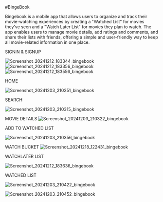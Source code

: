 #BingeBook



Bingebook is a mobile app that allows users to organize and track their movie-watching experiences by creating a "Watched List" for movies they've seen and a "Watch Later List" for movies they plan to watch. 
The app enables users to manage movie details, add ratings and comments, and share their lists with friends, offering a simple and user-friendly way to keep all movie-related information in one place.





SIGNIN & SIGNUP

![Screenshot_20241212_183344_bingebook](https://github.com/user-attachments/assets/d38e3359-436a-4ac9-830b-63a3b190ae00)
![Screenshot_20241212_183356_bingebook](https://github.com/user-attachments/assets/5c2b4fc7-8ad4-4846-b66a-da758711b80f)
![Screenshot_20241212_183556_bingebook](https://github.com/user-attachments/assets/adf68b21-4d43-4ced-8acc-d822559f0fc1)

HOME 

![Screenshot_20241203_210251_bingebook](https://github.com/user-attachments/assets/c195ca60-cb78-4e81-8426-229004f7864d)

SEARCH 

![Screenshot_20241203_210315_bingebook](https://github.com/user-attachments/assets/fce9eadd-dce2-46a2-a341-6e45d5f8b48a)


MOVIE DETAILS
![Screenshot_20241203_210322_bingebook](https://github.com/user-attachments/assets/ec5c4c09-7640-48ba-9f7e-dd0f84d8738b)

ADD TO WATCHED LIST

![Screenshot_20241203_210356_bingebook](https://github.com/user-attachments/assets/8439b6d7-c94f-4c8c-84de-ec97b54b9520)


WATCH BUCKET
![Screenshot_20241218_122431_bingebook](https://github.com/user-attachments/assets/2335232b-42cd-4b46-8b81-08bed216774a)

WATCHLATER LIST 
 
![Screenshot_20241212_183636_bingebook](https://github.com/user-attachments/assets/6d70e0a0-bf9d-48f2-be7b-200b0b532cdb)

WATCHED LIST

![Screenshot_20241203_210422_bingebook](https://github.com/user-attachments/assets/79067147-cb06-4ccd-aa18-7686acbc02d9)

![Screenshot_20241203_210452_bingebook](https://github.com/user-attachments/assets/1935f2c1-ff6a-492e-8c21-a3bc125f808e)





